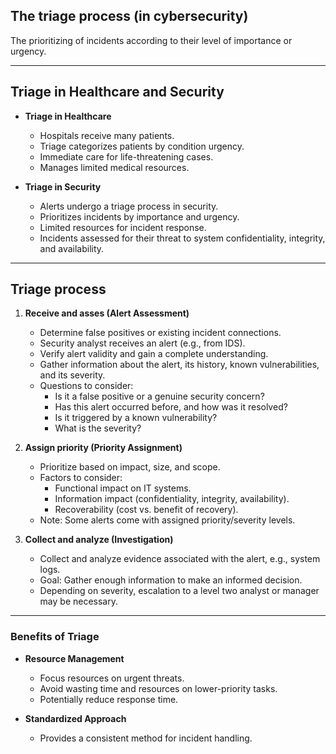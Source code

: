 ## The triage process (in cybersecurity)

The prioritizing of incidents according to their level of importance or urgency. 

---

## Triage in Healthcare and Security

- **Triage in Healthcare**
  
  - Hospitals receive many patients.
  - Triage categorizes patients by condition urgency.
  - Immediate care for life-threatening cases.
  - Manages limited medical resources.

- **Triage in Security**
  
  - Alerts undergo a triage process in security.
  - Prioritizes incidents by importance and urgency.
  - Limited resources for incident response.
  - Incidents assessed for their threat to system confidentiality, integrity, and availability.

---

## Triage process

1. **Receive and asses (Alert Assessment)**
   
   - Determine false positives or existing incident connections.
   - Security analyst receives an alert (e.g., from IDS).
   - Verify alert validity and gain a complete understanding.
   - Gather information about the alert, its history, known vulnerabilities, and its severity.
   - Questions to consider:
     - Is it a false positive or a genuine security concern?
     - Has this alert occurred before, and how was it resolved?
     - Is it triggered by a known vulnerability?
     - What is the severity?

2. **Assign priority (Priority Assignment)**
   
   - Prioritize based on impact, size, and scope.
   - Factors to consider:
     - Functional impact on IT systems.
     - Information impact (confidentiality, integrity, availability).
     - Recoverability (cost vs. benefit of recovery).
   - Note: Some alerts come with assigned priority/severity levels.

3. **Collect and analyze (Investigation)**
   
   - Collect and analyze evidence associated with the alert, e.g., system logs.
   - Goal: Gather enough information to make an informed decision.
   - Depending on severity, escalation to a level two analyst or manager may be necessary.

---

### **Benefits of Triage**

- **Resource Management**
  
  - Focus resources on urgent threats.
  - Avoid wasting time and resources on lower-priority tasks.
  - Potentially reduce response time.

- **Standardized Approach**
  
  - Provides a consistent method for incident handling.
